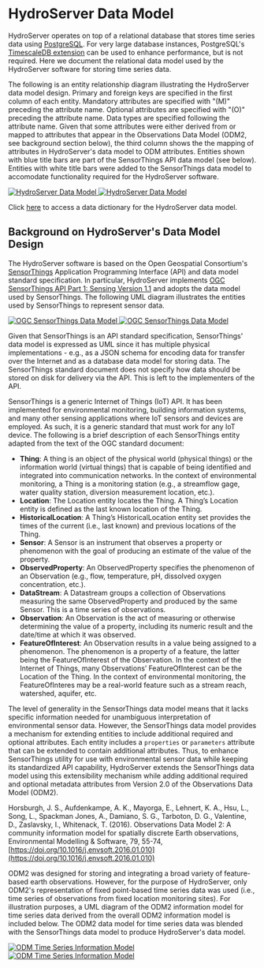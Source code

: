 # HydroServer Data Model

HydroServer operates on top of a relational database that stores time series data using [PostgreSQL](https://www.postgresql.org/). For very large database instances, PostgreSQL's [TimescaleDB extension](https://github.com/timescale/timescaledb) can be used to enhance performance, but is not required. Here we document the relational data model used by the HydroServer software for storing time series data.

The following is an entity relationship diagram illustrating the HydroServer data model design. Primary and foreign keys are specified in the first column of each entity. Mandatory attributes are specified with "(M)" preceding the attribute name. Optional attributes are specified with "(O)" preceding the attribute name. Data types are specified following the attribute name. Given that some attributes were either derived from or mapped to attributes that appear in the Observations Data Model (ODM2, see background section below), the third column shows the the mapping of attributes in HydroServer's data model to ODM attributes. Entities shown with blue title bars are part of the SensorThings API data model (see below). Entities with white title bars were added to the SensorThings data model to accomodate functionality required for the HydroServer software.

<a href="./hydroserver_data_model_light.png" target="_blank" rel="noopener noreferrer" >
  <img src="./hydroserver_data_model_dark.png" alt="HydroServer Data Model" class="dark-only"/>
  <img src="./hydroserver_data_model_light.png" alt="HydroServer Data Model" class="light-only" />
</a>

Click [here](data-dictionary.md) to access a data dictionary for the HydroServer data model.

## Background on HydroServer's Data Model Design

The HydroServer software is based on the Open Geospatial Consortium's [SensorThings](https://www.ogc.org/publications/standard/sensorthings/) Application Programming Interface (API) and data model standard specification. In particular, HydroServer implements [OGC SensorThings API Part 1: Sensing Version 1.1](https://docs.ogc.org/is/18-088/18-088.html) and adopts the data model used by SensorThings. The following UML diagram illustrates the entities used by SensorThings to represent sensor data.

<a href="./ogc_sensorthings_data_model_light.png" target="_blank" rel="noopener noreferrer" >
  <img src="./ogc_sensorthings_data_model_dark.png" alt="OGC SensorThings Data Model" class="dark-only" />
  <img src="./ogc_sensorthings_data_model_light.png" alt="OGC SensorThings Data Model" class="light-only" />
</a>

Given that SensorThings is an API standard specification, SensorThings' data model is expressed as UML since it has multiple physical implementations - e.g., as a JSON schema for encoding data for transfer over the Internet and as a database data model for storing data. The SensorThings standard document does not specify how data should be stored on disk for delivery via the API. This is left to the implementers of the API.

SensorThings is a generic Internet of Things (IoT) API. It has been implemented for environmental monitoring, building information systems, and many other sensing applications where IoT sensors and devices are employed. As such, it is a generic standard that must work for any IoT device. The following is a brief description of each SensorThings entity adapted from the text of the OGC standard document:

- **Thing**: A thing is an object of the physical world (physical things) or the information world (virtual things) that is capable of being identified and integrated into communication networks. In the context of environmental monitoring, a Thing is a monitoring station (e.g., a streamflow gage, water quality station, diversion measurement location, etc.).
- **Location**: The Location entity locates the Thing. A Thing’s Location entity is defined as the last known location of the Thing.
- **HistoricalLocation**: A Thing’s HistoricalLocation entity set provides the times of the current (i.e., last known) and previous locations of the Thing.
- **Sensor**: A Sensor is an instrument that observes a property or phenomenon with the goal of producing an estimate of the value of the property.
- **ObservedProperty**: An ObservedProperty specifies the phenomenon of an Observation (e.g., flow, temperature, pH, dissolved oxygen concentration, etc.).
- **DataStream**: A Datastream groups a collection of Observations measuring the same ObservedProperty and produced by the same Sensor. This is a time series of observations.
- **Observation**: An Observation is the act of measuring or otherwise determining the value of a property, including its numeric result and the date/time at which it was observed.
- **FeatureOfInterest**: An Observation results in a value being assigned to a phenomenon. The phenomenon is a property of a feature, the latter being the FeatureOfInterest of the Observation. In the context of the Internet of Things, many Observations’ FeatureOfInterest can be the Location of the Thing. In the context of environmental monitoring, the FeatureOfInteres may be a real-world feature such as a stream reach, watershed, aquifer, etc.

The level of generality in the SensorThings data model means that it lacks specific information needed for unambiguous interpretation of environmental sensor data. However, the SensorThings data model provides a mechanism for extending entities to include additional required and optional attributes. Each entity includes a `properties` or `parameters` attribute that can be extended to contain additional attributes. Thus, to enhance SensorThings utility for use with environmental sensor data while keeping its standardized API capability, HydroServer extends the SensorThings data model using this extensibility mechanism while adding additional required and optional metadata attributes from Version 2.0 of the Observations Data Model (ODM2).

Horsburgh, J. S., Aufdenkampe, A. K., Mayorga, E., Lehnert, K. A., Hsu, L., Song, L., Spackman Jones, A., Damiano, S. G., Tarboton, D. G., Valentine, D., Zaslavsky, I., Whitenack, T. (2016). Observations Data Model 2: A community information model for spatially discrete Earth observations, Environmental Modelling & Software, 79, 55-74, [https://doi.org/10.1016/j.envsoft.2016.01.010](https://doi.org/10.1016/j.envsoft.2016.01.010)

ODM2 was designed for storing and integrating a broad variety of feature-based earth observations. However, for the purpose of HydroServer, only ODM2's representation of fixed point-based time series data was used (i.e., time series of observations from fixed location monitoring sites). For illustration purposes, a UML diagram of the ODM2 information model for time series data derived from the overall ODM2 information model is included below. The ODM2 data model for time series data was blended with the SensorThings data model to produce HydroServer's data model.

<a href="./odm_time_series_information_model_light.png" target="_blank" rel="noopener noreferrer" >
  <img src="./odm_time_series_information_model_dark.png" alt="ODM Time Series Information Model" class="dark-only" />
  <img src="./odm_time_series_information_model_light.png" alt="ODM Time Series Information Model" class="light-only" />
</a>
